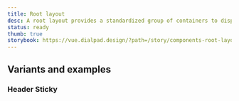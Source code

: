 ```yaml
---
title: Root layout
desc: A root layout provides a standardized group of containers to display content at the root level.
status: ready
thumb: true
storybook: https://vue.dialpad.design/?path=/story/components-root-layout--default
---
```


<code-well-header>
<dt-root-layout
  class="d-w100p"
  style="height: 30vh!important;"
>
  <template
    #header
  >
    <div class="d-h100p d-bgc-purple-100">Header</div>
  </template>
  <template
    #sidebar
  >
    <div class="d-h100p d-bgc-black-100"><div>Sidebar item 1</div><div>Sidebar item 2</div><div>Sidebar item 3</div></div>
  </template>
  <template>
    <div class="d-h100p">Content</div>
  </template>
  <template
    #footer
  >
    <div class="d-h100p d-bgc-gold-100">Footer</div>
  </template>
</dt-root-layout>
</code-well-header>

## Variants and examples

### Header Sticky

<div
  class="d-h332 d-of-scroll"
>
  <dt-root-layout
    header-sticky
  >
    <template
      #header
    >
      <div class="d-h100p d-bgc-purple-100">Header</div>
    </template>
    <template
      #sidebar
    >
      <div class="d-h100p d-bgc-black-100"><div>Sidebar item 1</div><div>Sidebar item 2</div><div>Sidebar item 3</div></div>
    </template>
    <template>
      <div class="d-h100p">Content</div>
    </template>
    <template
      #footer
    >
      <div class="d-h100p d-bgc-gold-100">Footer</div>
    </template>
  </dt-root-layout>
</div>
